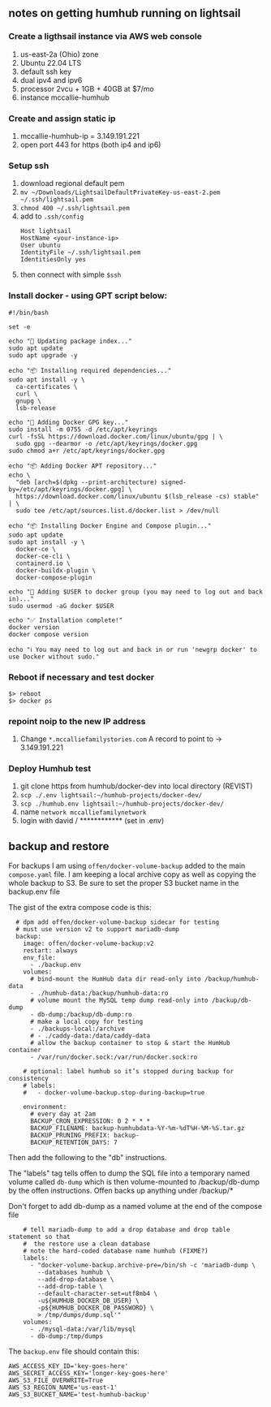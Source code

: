 ## notes on getting humhub running on lightsail

### Create a ligthsail instance via AWS web console
1. us-east-2a (Ohio) zone
1. Ubuntu 22.04 LTS
1. default ssh key
1. dual ipv4 and ipv6
1. processor 2vcu + 1GB + 40GB at $7/mo
1. instance mccallie-humhub

### Create and assign static ip
1. mccallie-humhub-ip = 3.149.191.221
1. open port 443 for https (both ip4 and ip6)

### Setup ssh
1. download regional default pem
1. `mv ~/Downloads/LightsailDefaultPrivateKey-us-east-2.pem ~/.ssh/lightsail.pem`
1. `chmod 400 ~/.ssh/lightsail.pem`
1. add to `.ssh/config`
    ```
    Host lightsail
    HostName <your-instance-ip>
    User ubuntu
    IdentityFile ~/.ssh/lightsail.pem
    IdentitiesOnly yes
    ```
1. then connect with simple `$ssh`


### Install docker - using GPT script below:
```
#!/bin/bash

set -e

echo "🧱 Updating package index..."
sudo apt update
sudo apt upgrade -y

echo "📦 Installing required dependencies..."
sudo apt install -y \
  ca-certificates \
  curl \
  gnupg \
  lsb-release

echo "🔑 Adding Docker GPG key..."
sudo install -m 0755 -d /etc/apt/keyrings
curl -fsSL https://download.docker.com/linux/ubuntu/gpg | \
  sudo gpg --dearmor -o /etc/apt/keyrings/docker.gpg
sudo chmod a+r /etc/apt/keyrings/docker.gpg

echo "📦 Adding Docker APT repository..."
echo \
  "deb [arch=$(dpkg --print-architecture) signed-by=/etc/apt/keyrings/docker.gpg] \
  https://download.docker.com/linux/ubuntu $(lsb_release -cs) stable" | \
  sudo tee /etc/apt/sources.list.d/docker.list > /dev/null

echo "📦 Installing Docker Engine and Compose plugin..."
sudo apt update
sudo apt install -y \
  docker-ce \
  docker-ce-cli \
  containerd.io \
  docker-buildx-plugin \
  docker-compose-plugin

echo "👤 Adding $USER to docker group (you may need to log out and back in)..."
sudo usermod -aG docker $USER

echo "✅ Installation complete!"
docker version
docker compose version

echo "ℹ️ You may need to log out and back in or run 'newgrp docker' to use Docker without sudo."
```
### Reboot if necessary and test docker
```
$> reboot
$> docker ps
```
### repoint noip to the new IP address
1. Change `*.mccalliefamilystories.com` A record to point to -> 3.149.191.221

### Deploy Humhub test
1. git clone https from humhub/docker-dev into local directory (REVIST)
1. `scp ./.env lightsail:~/humhub-projects/docker-dev/`
1. `scp ./humhub.env lightsail:~/humhub-projects/docker-dev/`
1. name `network mccalliefamilynetwork`
1. login with david / ************ (set in .env)

## backup and restore

For backups I am using `offen/docker-volume-backup` added to the main `compose.yaml` file. I am keeping a local archive copy as well as copying the whole backup to S3. Be sure to set the proper S3 bucket name in the backup.env file

The gist of the extra compose code is this:
```
  # dpm add offen/docker-volume-backup sidecar for testing
  # must use version v2 to support mariadb-dump
  backup:
    image: offen/docker-volume-backup:v2
    restart: always
    env_file:
      - ./backup.env
    volumes:
      # bind-mount the HumHub data dir read-only into /backup/humhub-data
      - ./humhub-data:/backup/humhub-data:ro
      # volume mount the MySQL temp dump read-only into /backup/db-dump
      - db-dump:/backup/db-dump:ro
      # make a local copy for testing
      - ./backups-local:/archive
      # - ./caddy-data:/data/caddy-data
      # allow the backup container to stop & start the HumHub container
      - /var/run/docker.sock:/var/run/docker.sock:ro      
    
    # optional: label humhub so it’s stopped during backup for consistency
    # labels:
    #   - docker-volume-backup.stop-during-backup=true
    
    environment:
      # every day at 2am
      BACKUP_CRON_EXPRESSION: 0 2 * * *
      BACKUP_FILENAME: backup-humhubdata-%Y-%m-%dT%H-%M-%S.tar.gz
      BACKUP_PRUNING_PREFIX: backup-
      BACKUP_RETENTION_DAYS: 7
```

Then add the following to the "db" instructions.

The "labels" tag tells offen to dump the SQL file into a temporary named volume called `db-dump` which is then volume-mounted to /backup/db-dump by the offen instructions.  Offen backs up anything under /backup/*

Don't forget to add db-dump as a named volume at the end of the compose file

```
    # tell mariadb-dump to add a drop database and drop table statement so that 
    #  the restore use a clean database
    # note the hard-coded database name humhub (FIXME?)
    labels:
      - "docker-volume-backup.archive-pre=/bin/sh -c 'mariadb-dump \
        --databases humhub \
        --add-drop-database \
        --add-drop-table \
        --default-character-set=utf8mb4 \
        -u${HUMHUB_DOCKER_DB_USER} \
        -p${HUMHUB_DOCKER_DB_PASSWORD} \
        > /tmp/dumps/dump.sql'"
    volumes:
      - ./mysql-data:/var/lib/mysql
      - db-dump:/tmp/dumps
```

The `backup.env` file should contain this:
```
AWS_ACCESS_KEY_ID='key-goes-here'
AWS_SECRET_ACCESS_KEY='longer-key-goes-here'
AWS_S3_FILE_OVERWRITE=True
AWS_S3_REGION_NAME='us-east-1'
AWS_S3_BUCKET_NAME='test-humhub-backup'
```
